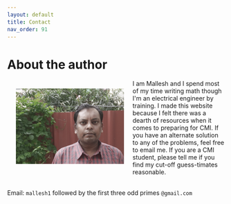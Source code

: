 ```yaml
---
layout: default
title: Contact
nav_order: 91
---
```


# About the author

<p>
<img src="/assets/images/mallesh.png" style="float:left;width:250px;margin:20px;">
 I am Mallesh and I spend most of my time writing math though I'm an electrical engineer by training.  I made this website because I felt there was a dearth of resources when it comes to preparing for CMI. If you have an alternate solution to any of the problems, feel free to email me.  If you are a CMI student, please tell me if you find my cut-off guess-timates reasonable.<br><br>
</p>

Email: <code>mallesh1</code> followed by the first three odd primes <code>@gmail.com</code>











